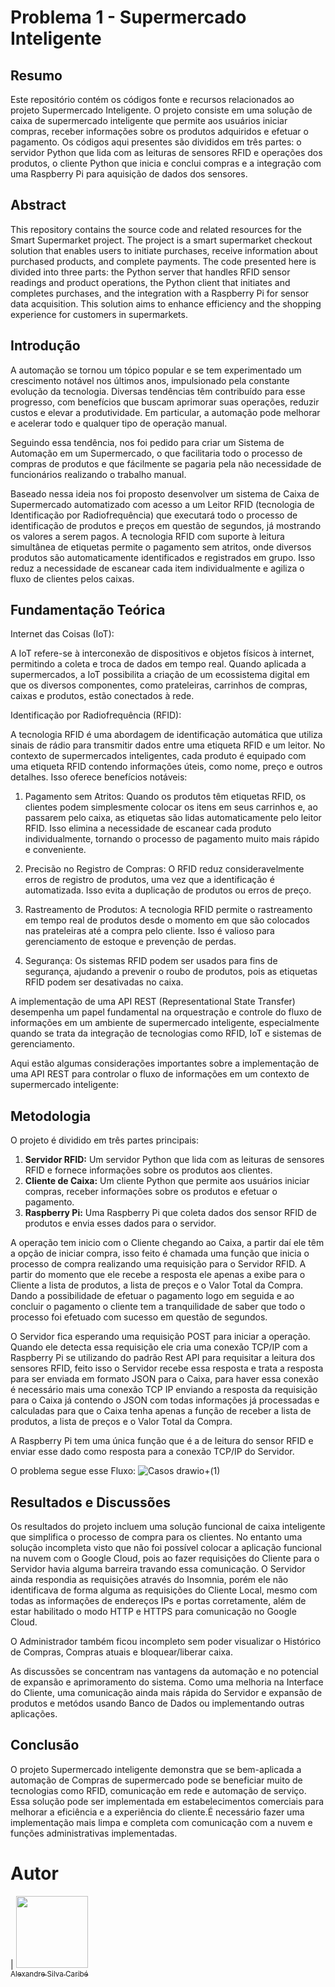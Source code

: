 # Problema 1 - Supermercado Inteligente
## Resumo
Este repositório contém os códigos fonte e recursos relacionados ao projeto Supermercado Inteligente. O projeto consiste em uma solução de caixa de supermercado inteligente que permite aos usuários iniciar compras, receber informações sobre os produtos adquiridos e efetuar o pagamento. Os códigos aqui presentes são divididos em três partes: o servidor Python que lida com as leituras de sensores RFID e operações dos produtos, o cliente Python que inicia e conclui compras e a integração com uma Raspberry Pi para aquisição de dados dos sensores.

## Abstract
This repository contains the source code and related resources for the Smart Supermarket project. The project is a smart supermarket checkout solution that enables users to initiate purchases, receive information about purchased products, and complete payments. The code presented here is divided into three parts: the Python server that handles RFID sensor readings and product operations, the Python client that initiates and completes purchases, and the integration with a Raspberry Pi for sensor data acquisition. This solution aims to enhance efficiency and the shopping experience for customers in supermarkets.

## Introdução
A automação se tornou um tópico popular e se tem experimentado um crescimento notável nos últimos anos, impulsionado pela constante evolução da tecnologia. Diversas tendências têm contribuído para esse progresso, com benefícios que buscam aprimorar suas operações, reduzir custos e elevar a produtividade. Em particular, a automação pode melhorar e acelerar todo e qualquer tipo de operação manual.

Seguindo essa tendência, nos foi pedido para criar um Sistema de Automação em um Supermercado, o que facilitaria todo o processo de compras de produtos e que fácilmente se pagaria pela não necessidade de funcionários realizando o trabalho manual.

Baseado nessa ideia nos foi proposto desenvolver um sistema de Caixa de Supermercado automatizado com acesso a um Leitor RFID (tecnologia de Identificação por Radiofrequência) que executará todo o processo de identificação de produtos e preços em questão de segundos, já mostrando os valores a serem pagos. A tecnologia RFID com suporte à leitura simultânea de etiquetas permite o pagamento sem atritos, onde diversos produtos são automaticamente identificados e registrados em grupo. Isso reduz a necessidade de escanear cada item individualmente e agiliza o fluxo de clientes pelos caixas.

## Fundamentação Teórica

Internet das Coisas (IoT):

A IoT refere-se à interconexão de dispositivos e objetos físicos à internet, permitindo a coleta e troca de dados em tempo real. Quando aplicada a supermercados, a IoT possibilita a criação de um ecossistema digital em que os diversos componentes, como prateleiras, carrinhos de compras, caixas e produtos, estão conectados à rede.

Identificação por Radiofrequência (RFID):

A tecnologia RFID é uma abordagem de identificação automática que utiliza sinais de rádio para transmitir dados entre uma etiqueta RFID e um leitor. No contexto de supermercados inteligentes, cada produto é equipado com uma etiqueta RFID contendo informações úteis, como nome, preço e outros detalhes. Isso oferece benefícios notáveis:

1. Pagamento sem Atritos: Quando os produtos têm etiquetas RFID, os clientes podem simplesmente colocar os itens em seus carrinhos e, ao passarem pelo caixa, as etiquetas são lidas automaticamente pelo leitor RFID. Isso elimina a necessidade de escanear cada produto individualmente, tornando o processo de pagamento muito mais rápido e conveniente.

2. Precisão no Registro de Compras: O RFID reduz consideravelmente erros de registro de produtos, uma vez que a identificação é automatizada. Isso evita a duplicação de produtos ou erros de preço.

3. Rastreamento de Produtos: A tecnologia RFID permite o rastreamento em tempo real de produtos desde o momento em que são colocados nas prateleiras até a compra pelo cliente. Isso é valioso para gerenciamento de estoque e prevenção de perdas.

4. Segurança: Os sistemas RFID podem ser usados para fins de segurança, ajudando a prevenir o roubo de produtos, pois as etiquetas RFID podem ser desativadas no caixa.

A implementação de uma API REST (Representational State Transfer) desempenha um papel fundamental na orquestração e controle do fluxo de informações em um ambiente de supermercado inteligente, especialmente quando se trata da integração de tecnologias como RFID, IoT e sistemas de gerenciamento.

Aqui estão algumas considerações importantes sobre a implementação de uma API REST para controlar o fluxo de informações em um contexto de supermercado inteligente:

## Metodologia
O projeto é dividido em três partes principais:
1. **Servidor RFID:** Um servidor Python que lida com as leituras de sensores RFID e fornece informações sobre os produtos aos clientes.
2. **Cliente de Caixa:** Um cliente Python que permite aos usuários iniciar compras, receber informações sobre os produtos e efetuar o pagamento.
3. **Raspberry Pi:** Uma Raspberry Pi que coleta dados dos sensor RFID de produtos e envia esses dados para o servidor.

A operação tem inicio com o Cliente chegando ao Caixa, a partir daí ele têm a opção de iniciar compra, isso feito é chamada uma função que inicia o processo de compra realizando uma requisição para o Servidor RFID. A partir do momento que ele recebe a resposta ele apenas a exibe para o Cliente a lista de produtos, a lista de preços e o Valor Total da Compra. Dando a possibilidade de efetuar o pagamento logo em seguida e ao concluir o pagamento o cliente tem a tranquilidade de saber que todo o processo foi efetuado com sucesso em questão de segundos.


O Servidor fica esperando uma requisição POST para iniciar a operação. Quando ele detecta essa requisição ele cria uma conexão TCP/IP com a Raspberry Pi se utilizando do padrão Rest API para requisitar a leitura dos sensores RFID, feito isso o Servidor recebe essa resposta e trata a resposta para ser enviada em formato JSON para o Caixa, para haver essa conexão é necessário mais uma conexão TCP IP enviando a resposta da requisição para o Caixa já contendo o JSON com todas informações já processadas e calculadas para que o Caixa tenha apenas a função de receber a lista de produtos, a lista de preços e o Valor Total da Compra.

A Raspberry Pi tem uma única função que é a de leitura do sensor RFID e enviar esse dado como resposta para a conexão TCP/IP do Servidor.

O problema segue esse Fluxo: 
![Casos drawio+(1)](https://github.com/AlexandreCaribe/Redes-1/assets/38389307/1b166fd0-8b2f-4ff1-b9a9-c6465de9035c)

## Resultados e Discussões
Os resultados do projeto incluem uma solução funcional de caixa inteligente que simplifica o processo de compra para os clientes. No entanto uma solução incompleta visto que não foi possível colocar a aplicação funcional na nuvem com o Google Cloud, pois ao fazer requisições do Cliente para o Servidor havia alguma barreira travando essa comunicação. O Servidor ainda respondia as requisições através do Insomnia, porém ele não identificava de forma alguma as requisições do Cliente Local, mesmo com todas as informações de endereços IPs e portas corretamente, além de estar habilitado o modo HTTP e HTTPS para comunicação no Google Cloud.

O Administrador também ficou incompleto sem poder visualizar o Histórico de Compras, Compras atuais e bloquear/liberar caixa. 

As discussões se concentram nas vantagens da automação e no potencial de expansão e aprimoramento do sistema. Como uma melhoria na Interface do Cliente, uma comunicação ainda mais rápida do Servidor e expansão de produtos e metódos usando Banco de Dados ou implementando outras aplicações.

## Conclusão
O projeto Supermercado inteligente demonstra que se bem-aplicada a automação de Compras de supermercado pode se beneficiar muito de tecnologias como RFID, comunicação em rede e automação de serviço. Essa solução pode ser implementada em estabelecimentos comerciais para melhorar a eficiência e a experiência do cliente.É necessário fazer uma implementação mais limpa e completa com comunicação com a nuvem e funções administrativas implementadas.

Autor
=======
| [<img src="https://avatars.githubusercontent.com/u/38389307?v=4" width=115><br><sub>Alexandre Silva Caribé</sub>](https://github.com/AlexandreCaribe) 

